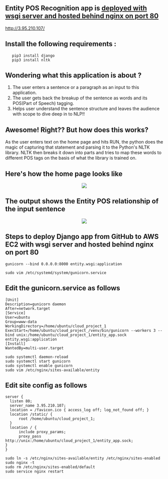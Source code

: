 ## Entity POS Recognition app is [deployed with wsgi server and hosted behind nginx on port 80](http://3.95.210.107/)
   http://3.95.210.107/

## Install the following requirements :
```
   pip3 install django
   pip3 install nltk
```
## Wondering what this application is about ?
1) The user enters a sentence or a paragraph as an input to this application.
2) The user gets back the breakup of the sentence as words and its POS(Part of Speech) tagging.
3) Helps user understand the sentence structure and leaves the audience with scope to dive deep in to NLP!!

## Awesome! Right?? But how does this works?
As the user enters text on the home page and hits RUN, the python does the magic of capturing
that statement and parsing it to the Python's NLTK library.
NLTK then breaks it down into parts and tries to map these words to different POS tags on the basis 
of what the library is trained on.

## Here's how the home page looks like
<p align='center'>
<img src='../master/input.PNG'>
</p>

## The output shows the Entity POS relationship of the input sentence
<p align='center'>
<img src='../master/output.PNG'>
</p>

## Steps to deploy Django app from GitHub to AWS EC2 with wsgi server and hosted behind nginx on port 80

```
gunicorn --bind 0.0.0.0:8000 entity.wsgi:application
```

```
sudo vim /etc/systemd/system/gunicorn.service
```
## Edit the gunicorn.service as follows
```
[Unit]
Description=gunicorn daemon
After=network.target
[Service]
User=ubuntu
Group=www-data
WorkingDirectory=/home/ubuntu/cloud_project_1
ExecStart=/home/ubuntu/cloud_project_/venv/bin/gunicorn --workers 3 --bind unix:/home/ubuntu/cloud_project_1/entity_app.sock entity.wsgi:application
[Install]
WantedBy=multi-user.target
```
```
sudo systemctl daemon-reload
sudo systemctl start gunicorn
sudo systemctl enable gunicorn
sudo vim /etc/nginx/sites-available/entity
```
## Edit site config as follows
```
server {
  listen 80;
  server_name 3.95.210.107;
  location = /favicon.ico { access_log off; log_not_found off; }
  location /static/ {
      root /home/ubuntu/cloud_project_1;
  }
  location / {
      include proxy_params;
      proxy_pass http://unix:/home/ubuntu/cloud_project_1/entity_app.sock;
}
}
```

```
sudo ln -s /etc/nginx/sites-available/entity /etc/nginx/sites-enabled
sudo nginx -t
sudo rm /etc/nginx/sites-enabled/default
sudo service nginx restart
```
